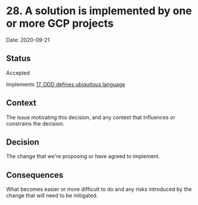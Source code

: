 # 28. A solution is implemented by one or more GCP projects

Date: 2020-09-21

## Status

Accepted

Implements [17. DDD defines ubiquitous language](0017-ddd-defines-ubiquitous-language.md)

## Context

The issue motivating this decision, and any context that influences or constrains the decision.

## Decision

The change that we're proposing or have agreed to implement.

## Consequences

What becomes easier or more difficult to do and any risks introduced by the change that will need to be mitigated.
